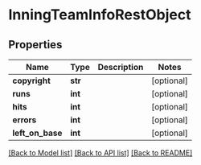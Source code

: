 # InningTeamInfoRestObject

## Properties
Name | Type | Description | Notes
------------ | ------------- | ------------- | -------------
**copyright** | **str** |  | [optional] 
**runs** | **int** |  | [optional] 
**hits** | **int** |  | [optional] 
**errors** | **int** |  | [optional] 
**left_on_base** | **int** |  | [optional] 

[[Back to Model list]](../README.md#documentation-for-models) [[Back to API list]](../README.md#documentation-for-api-endpoints) [[Back to README]](../README.md)


